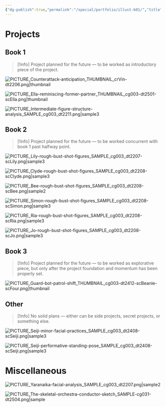 ```yaml
---
{"dg-publish":true,"permalink":"/special/portfolio/illust-b01/","title":"Illustration: Bonus","tags":["-special","-portfolio"]}
---
```


# Projects

## Book 1

>[!info]
> Project planned for the future — to be worked as introductory piece of the project.

![PICTURE_Counterattack-anticipation_THUMBNAIL_crVin-dt2206.png|thumbnail](/img/user/RESOURCE/ASSET/ARTWORK/PICTURE_Counterattack-anticipation_THUMBNAIL_crVin-dt2206.png)

![PICTURE_Ella-reminiscing-former-partner_THUMBNAIL_cg003-dt2501-scElla.png|thumbnail](/img/user/RESOURCE/ASSET/ARTWORK/PICTURE_Ella-reminiscing-former-partner_THUMBNAIL_cg003-dt2501-scElla.png)

![PICTURE_Intermediate-figure-structure-analysis_SAMPLE_cg003_dt2211.png|sample3](/img/user/RESOURCE/ASSET/ARTWORK/SAMPLE/PICTURE_Intermediate-figure-structure-analysis_SAMPLE_cg003_dt2211.png)

## Book 2

>[!info]
> Project planned for the future — to be worked concurrent with book 1 past halfway point.

![PICTURE_Lily-rough-bust-shot-figures_SAMPLE_cg003_dt2207-scLily.png|sample3](/img/user/RESOURCE/ASSET/ARTWORK/SAMPLE/PICTURE_Lily-rough-bust-shot-figures_SAMPLE_cg003_dt2207-scLily.png)

![PICTURE_Clyde-rough-bust-shot-figures_SAMPLE_cg003_dt2208-scClyde.png|sample3](/img/user/RESOURCE/ASSET/ARTWORK/SAMPLE/PICTURE_Clyde-rough-bust-shot-figures_SAMPLE_cg003_dt2208-scClyde.png)

![PICTURE_Bee-rough-bust-shot-figures_SAMPLE_cg003_dt2208-scBee.png|sample2](/img/user/RESOURCE/ASSET/ARTWORK/SAMPLE/PICTURE_Bee-rough-bust-shot-figures_SAMPLE_cg003_dt2208-scBee.png)

![PICTURE_Simon-rough-bust-shot-figures_SAMPLE_cg003_dt2208-scSimon.png|sample3](/img/user/RESOURCE/ASSET/ARTWORK/SAMPLE/PICTURE_Simon-rough-bust-shot-figures_SAMPLE_cg003_dt2208-scSimon.png)

![PICTURE_Ria-rough-bust-shot-figures_SAMPLE_cg003_dt2208-scRia.png|sample3](/img/user/RESOURCE/ASSET/ARTWORK/SAMPLE/PICTURE_Ria-rough-bust-shot-figures_SAMPLE_cg003_dt2208-scRia.png)

![PICTURE_Jo-rough-bust-shot-figures_SAMPLE_cg003_dt2208-scJo.png|sample3](/img/user/RESOURCE/ASSET/ARTWORK/SAMPLE/PICTURE_Jo-rough-bust-shot-figures_SAMPLE_cg003_dt2208-scJo.png)

## Book 3

>[!info]
> Project planned for the future — to be worked as explorative piece, but only after the project foundation and momentum has been properly set.

![PICTURE_Guard-bot-patrol-shift_THUMBNAIL_cg003-dt2412-scBeanie-scFour.png|thumbnail](/img/user/RESOURCE/ASSET/ARTWORK/PICTURE_Guard-bot-patrol-shift_THUMBNAIL_cg003-dt2412-scBeanie-scFour.png)

## Other

>[!info]
> No solid plans — either can be side projects, secret projects, or something else.

![PICTURE_Seiji-minor-facial-practices_SAMPLE_cg003_dt2408-scSeiji.png|sample3](/img/user/RESOURCE/ASSET/ARTWORK/SAMPLE/PICTURE_Seiji-minor-facial-practices_SAMPLE_cg003_dt2408-scSeiji.png)

![PICTURE_Seiji-performative-standing-pose_SAMPLE_cg003_dt2408-scSeiji.png|sample3](/img/user/RESOURCE/ASSET/ARTWORK/SAMPLE/PICTURE_Seiji-performative-standing-pose_SAMPLE_cg003_dt2408-scSeiji.png)

# Miscellaneous

![PICTURE_Yaranaika-facial-analysis_SAMPLE_cg003_dt2207.png|sample2](/img/user/RESOURCE/ASSET/ARTWORK/SAMPLE/PICTURE_Yaranaika-facial-analysis_SAMPLE_cg003_dt2207.png)

![PICTURE_The-skeletal-orchestra-conductor-sketch_SAMPLE-cg031-dt2504.png|sample](/img/user/RESOURCE/ASSET/ARTWORK/SAMPLE/PICTURE_The-skeletal-orchestra-conductor-sketch_SAMPLE-cg031-dt2504.png)
